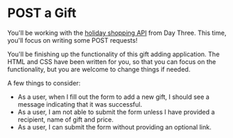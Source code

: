 # POST a Gift

You'll be working with the [holiday shopping API](https://github.com/turingschool-examples/holiday-shopping-api) from Day Three. This time, you'll focus on writing some POST requests!

You'll be finishing up the functionality of this gift adding application. The HTML and CSS have been written for you, so that you can focus on the functionality, but you are welcome to change things if needed. 

A few things to consider:
* As a user, when I fill out the form to add a new gift, I should see a message indicating that it was successful.
* As a user, I am not able to submit the form unless I have provided a recipient, name of gift and price.
* As a user, I can submit the form without providing an optional link. 